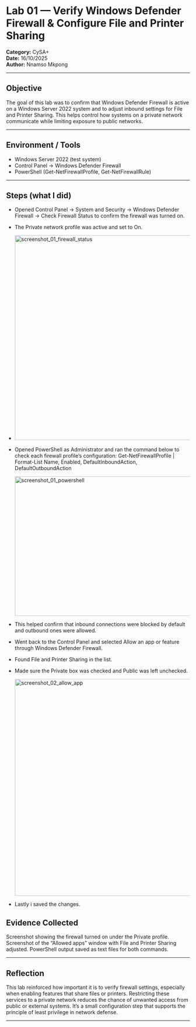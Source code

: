 # Lab 01 — Verify Windows Defender Firewall & Configure File and Printer Sharing
**Category:** CySA+  
**Date:** 16/10/2025  
**Author:** Nnamso Mkpong

---

## Objective
The goal of this lab was to confirm that Windows Defender Firewall is active on a Windows Server 2022 system and to adjust inbound settings for File and Printer Sharing. This helps control how systems on a private network communicate while limiting exposure to public networks.

---

## Environment / Tools
- Windows Server 2022 (test system)  
- Control Panel → Windows Defender Firewall  
- PowerShell (Get-NetFirewallProfile, Get-NetFirewallRule)

---

## Steps (what I did)
- Opened Control Panel → System and Security → Windows Defender Firewall → Check Firewall Status to confirm the firewall was turned on.
- The Private network profile was active and set to On.
- <img width="1010" height="559" alt="screenshot_01_firewall_status" src="https://github.com/user-attachments/assets/5843556e-963a-4033-8cd4-4cdb502c2caf" />

- Opened PowerShell as Administrator and ran the command below to check each firewall profile’s configuration:
  Get-NetFirewallProfile | Format-List Name, Enabled, DefaultInboundAction, DefaultOutboundAction
  
  <img width="962" height="381" alt="screenshot_01_powershell" src="https://github.com/user-attachments/assets/53a827ff-ee8f-42b2-8f99-2ac710a93eac" />

- This helped confirm that inbound connections were blocked by default and outbound ones were allowed.
- Went back to the Control Panel and selected Allow an app or feature through Windows Defender Firewall. 
- Found File and Printer Sharing in the list.
- Made sure the Private box was checked and Public was left unchecked.
  
  <img width="1022" height="592" alt="screenshot_02_allow_app" src="https://github.com/user-attachments/assets/5c5038b3-0a40-4b44-8f49-7acf2faa7bfd" />

- Lastly i saved the changes.

Evidence Collected
---
Screenshot showing the firewall turned on under the Private profile.
Screenshot of the “Allowed apps” window with File and Printer Sharing adjusted.
PowerShell output saved as text files for both commands.

---

Reflection
---
This lab reinforced how important it is to verify firewall settings, especially when enabling features that share files or printers. Restricting these services to a private network reduces the chance of unwanted access from public or external systems. It’s a small configuration step that supports the principle of least privilege in network defense.

---
